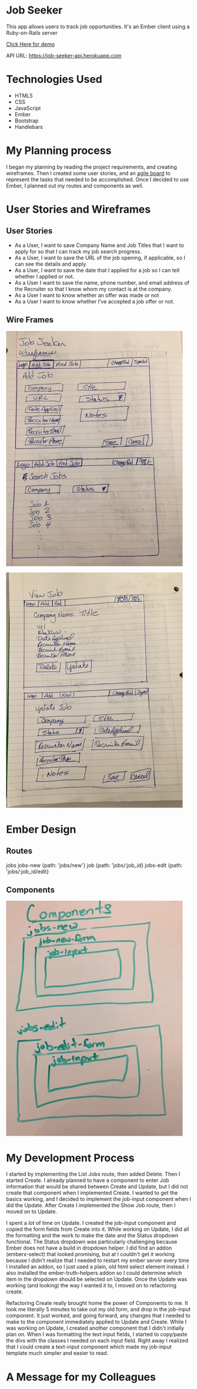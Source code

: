 
# Job Seeker

This app allows users to track job opportunities. It's an Ember client using
a Ruby-on-Rails server

[Click Here for demo](https://sjacobs146.github.io/job-seeker/)

API URL:  https://job-seeker-api.herokuapp.com

# Technologies Used
- HTML5
- CSS
- JavaScript
- Ember
- Bootstrap
- Handlebars

# My Planning process
I began my planning by reading the project requirements, and creating wireframes.
Then I created some user stories, and an [agile board](https://trello.com/b/7amUjo1E/capstone-project) to represent the tasks that needed to be accomplished. Once I decided to use Ember, I planned out my routes and
components as well.

# User Stories and Wireframes
## User Stories
- As a User, I want to save Company Name and Job Titles that I want to apply for so that I can track my job search progress.
- As a User, I want to save the URL of the job opening, if applicable, so I can see the details and apply.
- As a User, I want to save the date that I applied for a job so I can tell whether I applied or not.
- As a User I want to save the name, phone number, and email address of the Recruiter so that I know whom my contact is at the company.
- As a User I want to know whether an offer was made or not
- As a User I want to know whether I’ve accepted a job offer or not.

## Wire Frames
![Wireframe 1](/docs/JobSeekerWireframes1.jpg)

![Wireframe 2](/docs/JobSeekerWireframe2.jpg)

# Ember Design
## Routes
jobs
jobs-new {path: 'jobs/new'}
job {path: 'jobs/:job_id}
jobs-edit {path: 'jobs/:job_id/edit}

## Components
![Ember Components](/docs/EmberComponents.jpg)

# My Development Process
I started by implementing the List Jobs route, then added Delete. Then I
started Create.  I already planned to have a component to enter Job information
that would be shared between Create and Update, but I did not create that
component when I implemented Create. I wanted to get the basics working, and I
decided to implement the job-input component when I did the Update. After Create
I implemented the Show Job route, then I moved on to Update.

I spent a *lot* of time on Update. I created the job-input component and copied
the form fields from Create into it. While working on Update, I did all the
formatting and the work to make the date and the Status dropdown functional. The
Status dropdown was particularly challenging because Ember does not have a
build in dropdown helper. I did find an addon (emberx-select) that looked
promising, but at I couldn't get it working because I didn't realize that I
needed to restart my ember server every time I installed an addon, so I
just used a plain, old html select element instead. I also installed the
ember-truth-helpers addon so I could determine which item in the dropdown
should be selected on Update.  Once the Update was working (and looking) the
way I wanted it to, I moved on to refactoring create.

Refactoring Create really brought home the power of Components to me. It
took me literally 5 minutes to take out my old form, and drop in the job-input
component. It just worked, and going forward, any changes that I needed to make
to the component immediately applied to Update and Create.  While I was working
on Update, I created another component that I didn't initially plan on. When
I was formatting the text input fields, I started to copy/paste the divs
with the classes I needed on each input field. Right away I realized that I
could create a text-input component which made my job-input template much
simpler and easier to read.

# A Message for my Colleagues
